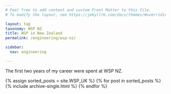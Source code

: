 ```yaml
---
# Feel free to add content and custom Front Matter to this file.
# To modify the layout, see https://jekyllrb.com/docs/themes/#overriding-theme-defaults

layout: tag
taxonomy: WSP NZ 
title: WSP in New Zealand
permalink: /engineering/wsp-nz/

sidebar:
  nav: engineering

---
```


The first two years of my career were spent at WSP NZ.

{% assign sorted_posts = site.WSP_UK %}
{% for post in sorted_posts %}
{% include archive-single.html %}
{% endfor %}